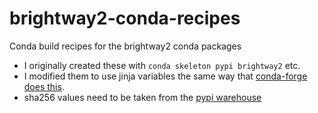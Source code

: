 # brightway2-conda-recipes

Conda build recipes for the brightway2 conda packages

- I originally created these with `conda skeleton pypi brightway2` etc.
- I modified them to use jinja variables the same way that [conda-forge does this](https://github.com/conda-forge/staged-recipes/blob/master/recipes/example/meta.yaml).
- sha256 values need to be taken from the [pypi warehouse](https://pypi.org/project/brightway2/#files)

